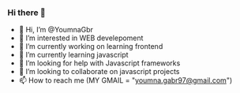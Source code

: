 ### Hi there 👋


- 👋 Hi, I’m @YoumnaGbr
- 👀 I’m interested in WEB develepoment
- 🔭 I’m currently working on learning frontend
- 🌱 I’m currently learning javascript
- 🤔 I’m looking for help with Javascript frameworks 
- 💞️ I’m looking to collaborate on javascript projects
- 📫 How to reach me (MY GMAIL = "youmna.gabr97@gmail.com")


